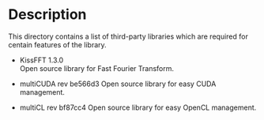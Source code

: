 # Description    
This directory contains a list of third-party libraries which are required for centain features of the library.
   
- KissFFT 1.3.0     
Open source library for Fast Fourier Transform.

- multiCUDA rev be566d3
Open source library for easy CUDA management.

- multiCL rev bf87cc4
Open source library for easy OpenCL management.

